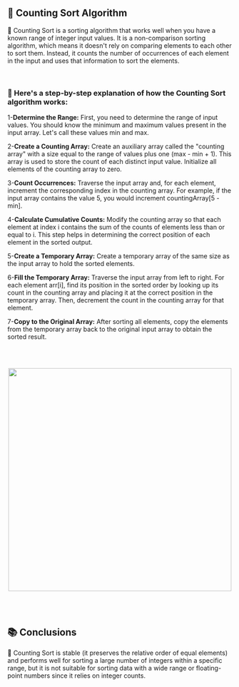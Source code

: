 <h2>📍 Counting Sort Algorithm</h2>

<p>🔹 Counting Sort is a sorting algorithm that works well when you have a known range of integer input values. It is a non-comparison sorting algorithm, which means it doesn't rely on comparing elements to each other to sort them. Instead, it counts the number of occurrences of each element in the input and uses that information to sort the elements.</p>
<br />

<h3>📝 Here's a step-by-step explanation of how the Counting Sort algorithm works:</h3>

<p>1-<b>Determine the Range:</b> First, you need to determine the range of input values. You should know the minimum and maximum values present in the input array. Let's call these values min and max.</p>
<p>2-<b>Create a Counting Array:</b> Create an auxiliary array called the "counting array" with a size equal to the range of values plus one (max - min + 1). This array is used to store the count of each distinct input value. Initialize all elements of the counting array to zero.</p>
<p>3-<b>Count Occurrences:</b> Traverse the input array and, for each element, increment the corresponding index in the counting array. For example, if the input array contains the value 5, you would increment countingArray[5 - min].</p>
<p>4-<b>Calculate Cumulative Counts:</b> Modify the counting array so that each element at index i contains the sum of the counts of elements less than or equal to i. This step helps in determining the correct position of each element in the sorted output.</p>
<p>5-<b>Create a Temporary Array:</b> Create a temporary array of the same size as the input array to hold the sorted elements.</p>
<p>6-<b>Fill the Temporary Array:</b> Traverse the input array from left to right. For each element arr[i], find its position in the sorted order by looking up its count in the counting array and placing it at the correct position in the temporary array. Then, decrement the count in the counting array for that element.</p>
<p>7-<b>Copy to the Original Array:</b> After sorting all elements, copy the elements from the temporary array back to the original input array to obtain the sorted result.</p>
<br />
<br />
<p align="center">
  <image src="https://www.boardinfinity.com/blog/content/images/2023/03/Counting-sort.png" width="500" />
</p>
<br />
<br />
<h2>📚 Conclusions</h2>
    
<p>🔸 Counting Sort is stable (it preserves the relative order of equal elements) and performs well for sorting a large number of integers within a specific range, but it is not suitable for sorting data with a wide range or floating-point numbers since it relies on integer counts.</p>

